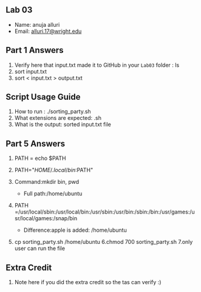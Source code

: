 ## Lab 03

- Name: anuja alluri
- Email: alluri.17@wright.edu

## Part 1 Answers

1. Verify here that input.txt made it to GitHub in your `Lab03` folder :  ls
2. sort input.txt
3. sort < input.txt > output.txt

## Script Usage Guide

1. How to run : ./sorting_party.sh
2. What extensions are expected: .sh
3. What is the output: sorted input.txt file

## Part 5 Answers

1. PATH = echo $PATH

2. PATH="$HOME/.local/bin:$PATH"

3. Command:mkdir bin, pwd
   - Full path:/home/ubuntu
4. PATH =/usr/local/sbin:/usr/local/bin:/usr/sbin:/usr/bin:/sbin:/bin:/usr/games:/usr/local/games:/snap/bin

   - Difference:apple is added: /home/ubuntu
5. cp sorting_party.sh /home/ubuntu
6.chmod 700 sorting_party.sh
7.only user can run the file

## Extra Credit

1. Note here if you did the extra credit so the tas can verify :)
